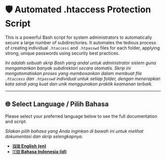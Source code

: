 # 🛡️ Automated .htaccess Protection Script

This is a powerful Bash script for system administrators to automatically secure a large number of subdirectories. It automates the tedious process of creating individual `.htaccess` and `.htpasswd` files for each folder, applying strong, unique passwords using security best practices.

*Ini adalah sebuah skrip Bash yang andal untuk administrator sistem guna mengamankan banyak subdirektori secara otomatis. Skrip ini mengotomatiskan proses yang membosankan dalam membuat file `.htaccess` dan `.htpasswd` individual untuk setiap folder, dengan menerapkan kata sandi yang kuat dan unik menggunakan praktik keamanan terbaik.*

---

## 🌐 Select Language / Pilih Bahasa

Please select your preferred language below to see the full documentation and script.

*Silakan pilih bahasa yang Anda inginkan di bawah ini untuk melihat dokumentasi dan skrip selengkapnya.*

* [**🇬🇧 English (en)**](./en/README.md)
* [**🇮🇩 Bahasa Indonesia (id)**](./id/README.md)
